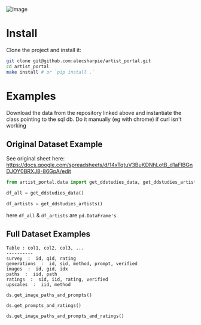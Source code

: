 


![Image]()

# Install

Clone the project and install it:

```bash
git clone git@github.com:alecsharpie/artist_portal.git
cd artist_portal
make install # or `pip install .`
```

# Examples

Download the data from the repository linked above and instantiate the class pointing to the sql db. Do it manually (eg with chrome) if curl isn't working


## Original Dataset Example

See original sheet here:
https://docs.google.com/spreadsheets/d/14xTqtuV3BuKDNhLotB_d1aFlBGnDJOY0BRXJ8-86GpA/edit


```python
from artist_portal.data import get_ddstudies_data, get_ddstudies_artists

df_all = get_ddstudies_data()

df_artists = get_ddstudies_artists()
```

here `df_all` & `df_artists` are `pd.DataFrame's`.


## Full Dataset Examples


```
Table : col1, col2, col3, ...
----------
survey  :  id, qid, rating
generations  :  id, sid, method, prompt, verified
images  :  id, gid, idx
paths  :  iid, path
ratings  :  sid, iid, rating, verified
upscales  :  iid, method
```

```
ds.get_image_paths_and_prompts()

ds.get_prompts_and_ratings()

ds.get_image_paths_and_prompts_and_ratings()
```
